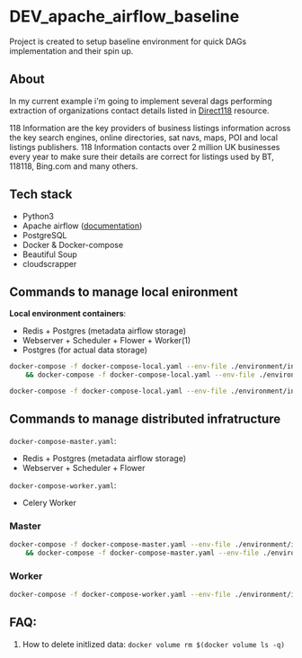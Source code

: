 # DEV_apache_airflow_baseline

Project is created to setup baseline environment for quick DAGs implementation and their spin up.

## **About**

In my current example i'm going to implement several dags performing extraction of organizations contact details listed in [Direct118](http://www.118.direct) resource.

118 Information are the key providers of business listings information across the key search engines, online directories, sat navs, maps, POI and local listings publishers. 118 Information contacts over 2 million UK businesses every year to make sure their details are correct for listings used by BT, 118118, Bing.com and many others.

## **Tech stack**

* Python3
* Apache airflow ([documentation](https://airflow.apache.org/docs/apache-airflow/stable/start/docker.html))
* PostgreSQL
* Docker & Docker-compose
* Beautiful Soup
* cloudscrapper


## Commands to manage local enironment

**Local environment containers**:
* Redis + Postgres (metadata airflow storage)
* Webserver + Scheduler + Flower + Worker(1)
* Postgres (for actual data storage)

```bash
docker-compose -f docker-compose-local.yaml --env-file ./environment/initials up airflow-init \
    && docker-compose -f docker-compose-local.yaml --env-file ./environment/initials up -d;
```

```bash
docker-compose -f docker-compose-local.yaml --env-file ./environment/initials down;
```

## Commands to manage distributed infratructure

`docker-compose-master.yaml`:
* Redis + Postgres (metadata airflow storage)
* Webserver + Scheduler + Flower

`docker-compose-worker.yaml`:
* Celery Worker

### Master
```bash
docker-compose -f docker-compose-master.yaml --env-file ./environment/initials up airflow-init \
    && docker-compose -f docker-compose-master.yaml --env-file ./environment/initials up -d;
```
### Worker
```bash
docker-compose -f docker-compose-worker.yaml --env-file ./environment/initials up -d;
```

## **FAQ**:
1. How to delete initlized data: `docker volume rm $(docker volume ls -q)`
